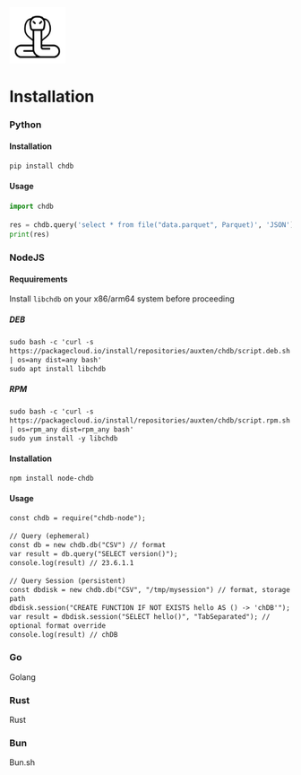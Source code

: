 <img src="logo.png" width=100>

# Installation

<!-- tabs:start -->

### **Python**

#### Installation
```
pip install chdb
```

#### Usage
```python
import chdb

res = chdb.query('select * from file("data.parquet", Parquet)', 'JSON');
print(res)
```

### **NodeJS**

#### Requuirements

<!-- tabs:start -->
Install `libchdb` on your x86/arm64 system before proceeding
##### DEB
```
sudo bash -c 'curl -s https://packagecloud.io/install/repositories/auxten/chdb/script.deb.sh | os=any dist=any bash'
sudo apt install libchdb
```
##### RPM
```
sudo bash -c 'curl -s https://packagecloud.io/install/repositories/auxten/chdb/script.rpm.sh | os=rpm_any dist=rpm_any bash'
sudo yum install -y libchdb
```
<!-- tabs:end -->


#### Installation
```
npm install node-chdb
```

#### Usage
```
const chdb = require("chdb-node");

// Query (ephemeral)
const db = new chdb.db("CSV") // format
var result = db.query("SELECT version()");
console.log(result) // 23.6.1.1

// Query Session (persistent)
const dbdisk = new chdb.db("CSV", "/tmp/mysession") // format, storage path
dbdisk.session("CREATE FUNCTION IF NOT EXISTS hello AS () -> 'chDB'");
var result = dbdisk.session("SELECT hello()", "TabSeparated"); // optional format override
console.log(result) // chDB
```

### **Go**

Golang

### **Rust**

Rust

### **Bun**

Bun.sh

<!-- tabs:end -->
